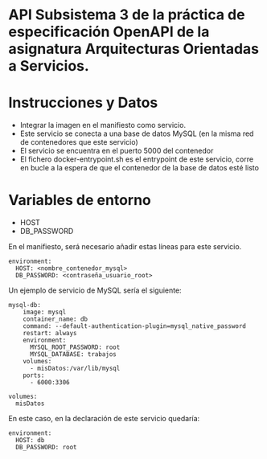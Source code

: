 # API Subsistema 3 de la práctica de especificación OpenAPI de la asignatura Arquitecturas Orientadas a Servicios.

# Instrucciones y Datos
- Integrar la imagen en el manifiesto como servicio.
- Este servicio se conecta a una base de datos MySQL (en la misma red de contenedores que este servicio)
- El servicio se encuentra en el puerto 5000 del contenedor
- El fichero docker-entrypoint.sh es el entrypoint de este servicio, corre en bucle a la espera de que el contenedor
de la base de datos esté listo
# Variables de entorno
- HOST
- DB_PASSWORD

En el manifiesto, será necesario añadir estas líneas para este servicio.
```
environment:
  HOST: <nombre_contenedor_mysql>
  DB_PASSWORD: <contraseña_usuario_root>
```

Un ejemplo de servicio de MySQL sería el siguiente:
```
mysql-db: 
    image: mysql
    container_name: db
    command: --default-authentication-plugin=mysql_native_password
    restart: always
    environment:
      MYSQL_ROOT_PASSWORD: root
      MYSQL_DATABASE: trabajos
    volumes:
      - misDatos:/var/lib/mysql
    ports:
      - 6000:3306

volumes:
  misDatos
```

En este caso, en la declaración de este servicio quedaría:
```
environment:
  HOST: db
  DB_PASSWORD: root
```

